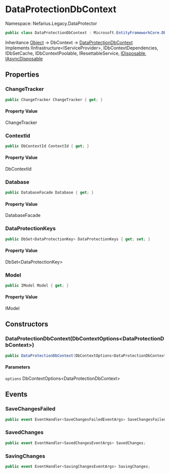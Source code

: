 # DataProtectionDbContext

Namespace: Nefarius.Legacy.DataProtector

```csharp
public class DataProtectionDbContext : Microsoft.EntityFrameworkCore.DbContext, Microsoft.EntityFrameworkCore.Infrastructure.IInfrastructure`1[[System.IServiceProvider, System.ComponentModel, Version=9.0.0.0, Culture=neutral, PublicKeyToken=b03f5f7f11d50a3a]], Microsoft.EntityFrameworkCore.Internal.IDbContextDependencies, Microsoft.EntityFrameworkCore.Internal.IDbSetCache, Microsoft.EntityFrameworkCore.Internal.IDbContextPoolable, Microsoft.EntityFrameworkCore.Infrastructure.IResettableService, System.IDisposable, System.IAsyncDisposable
```

Inheritance [Object](https://docs.microsoft.com/en-us/dotnet/api/system.object) → DbContext → [DataProtectionDbContext](./nefarius.legacy.dataprotector.dataprotectiondbcontext.md)<br>
Implements IInfrastructure&lt;IServiceProvider&gt;, IDbContextDependencies, IDbSetCache, IDbContextPoolable, IResettableService, [IDisposable](https://docs.microsoft.com/en-us/dotnet/api/system.idisposable), [IAsyncDisposable](https://docs.microsoft.com/en-us/dotnet/api/system.iasyncdisposable)

## Properties

### <a id="properties-changetracker"/>**ChangeTracker**

```csharp
public ChangeTracker ChangeTracker { get; }
```

#### Property Value

ChangeTracker<br>

### <a id="properties-contextid"/>**ContextId**

```csharp
public DbContextId ContextId { get; }
```

#### Property Value

DbContextId<br>

### <a id="properties-database"/>**Database**

```csharp
public DatabaseFacade Database { get; }
```

#### Property Value

DatabaseFacade<br>

### <a id="properties-dataprotectionkeys"/>**DataProtectionKeys**

```csharp
public DbSet<DataProtectionKey> DataProtectionKeys { get; set; }
```

#### Property Value

DbSet&lt;DataProtectionKey&gt;<br>

### <a id="properties-model"/>**Model**

```csharp
public IModel Model { get; }
```

#### Property Value

IModel<br>

## Constructors

### <a id="constructors-.ctor"/>**DataProtectionDbContext(DbContextOptions&lt;DataProtectionDbContext&gt;)**

```csharp
public DataProtectionDbContext(DbContextOptions<DataProtectionDbContext> options)
```

#### Parameters

`options` DbContextOptions&lt;DataProtectionDbContext&gt;<br>

## Events

### <a id="events-savechangesfailed"/>**SaveChangesFailed**

```csharp
public event EventHandler<SaveChangesFailedEventArgs> SaveChangesFailed;
```

### <a id="events-savedchanges"/>**SavedChanges**

```csharp
public event EventHandler<SavedChangesEventArgs> SavedChanges;
```

### <a id="events-savingchanges"/>**SavingChanges**

```csharp
public event EventHandler<SavingChangesEventArgs> SavingChanges;
```
